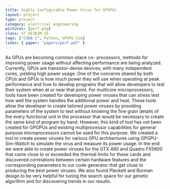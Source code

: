 ```yaml
---
title: Highly Configurable Power Virus for GPGPUs
layout: project
type: project
category: electrical engineering
pictures: [perf.png]
class: UT EE382M-15
tags: ["CUDA C", Python, GPGPU-Sim]
links: { paper: "papers/perf.pdf" }
---
```

As GPUs are becoming common-place co- processors, methods for improving power usage without
affecting performance are being analyzed. Currently, GPUs are transistor-dense devices, with many
independent cores, yielding high power usage. One of the concerns shared by both CPUs and GPUs is
how much power they will use when operating at peak performance and how to develop programs that
will allow developers to test their system when at or near that point. For multicore
microprocessors, tools have been created for developing power viruses that can stress test how well
the system handles the additional power and heat. These tools allow the developer to create tailored
power viruses by providing parameters of the system to test without knowing the fine grain details
of the every functional unit in the processor that would be necessary to create the same kind of
program by hand. However, this kind of tool has not been created for GPGPUs and existing
multiprocessor capabilities for general purpose microprocessors cannot be used for this purpose. We
created a tool to create power viruses for various GPU architectures using GPGPU-Sim-Wattch to
simulate the virus and measure its power usage. In the end we were able to create power viruses for
the GTX 480 and Quadro FX5600 that came close to or exceeded the thermal limits for these cards and
discovered correlations between certain hardware features and the corresponding parameters to our
code generator that get close to producing the best power viruses. We also found Plackett and Burman
design to be very helpful for tuning the search space for our genetic algorithm and for discovering
trends in our results.
